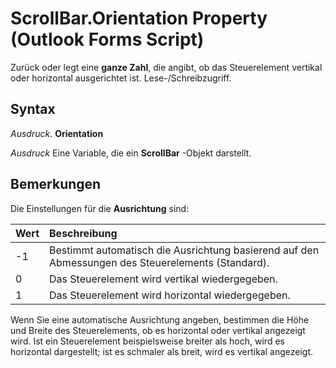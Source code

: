 
# ScrollBar.Orientation Property (Outlook Forms Script)

Zurück oder legt eine  **ganze Zahl**, die angibt, ob das Steuerelement vertikal oder horizontal ausgerichtet ist. Lese-/Schreibzugriff.


## Syntax

 _Ausdruck_. **Orientation**

 _Ausdruck_ Eine Variable, die ein **ScrollBar** -Objekt darstellt.


## Bemerkungen

Die Einstellungen für die  **Ausrichtung** sind:



|**Wert**|**Beschreibung**|
|:-----|:-----|
|-1|Bestimmt automatisch die Ausrichtung basierend auf den Abmessungen des Steuerelements (Standard).|
|0|Das Steuerelement wird vertikal wiedergegeben.|
|1|Das Steuerelement wird horizontal wiedergegeben.|
Wenn Sie eine automatische Ausrichtung angeben, bestimmen die Höhe und Breite des Steuerelements, ob es horizontal oder vertikal angezeigt wird. Ist ein Steuerelement beispielsweise breiter als hoch, wird es horizontal dargestellt; ist es schmaler als breit, wird es vertikal angezeigt.

